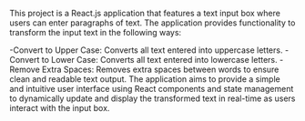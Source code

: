 This project is a React.js application that features a text input box where users can enter paragraphs of text. The application provides functionality to transform the input text in the following ways:

-Convert to Upper Case: Converts all text entered into uppercase letters.
-Convert to Lower Case: Converts all text entered into lowercase letters.
-Remove Extra Spaces: Removes extra spaces between words to ensure clean and readable text output.
The application aims to provide a simple and intuitive user interface using React components and state management to dynamically update and display the transformed text in real-time as users interact with the input box.
